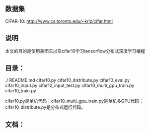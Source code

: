 ## 数据集
CIFAR-10:
http://www.cs.toronto.edu/~kriz/cifar.html

## 说明
本文的目的是使用美团云以及cifar10学习tensorflow分布式深度学习编程

## 目录：
./
README.md
cifar10.py
cifar10_distribute.py
cifar10_eval.py
cifar10_input.py
cifar10_input_test.py
cifar10_multi_gpu_train.py
cifar10_train.py

cifar10.py是单机代码；cifar10_multi_gpu_train.py是单机多GPU代码；cifar10_distribute.py是分布式运行代码。

## 文档：

